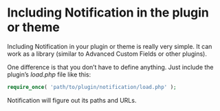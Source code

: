 # Including Notification in the plugin or theme

Including Notification in your plugin or theme is really very simple. It can work as a library \(similar to Advanced Custom Fields or other plugins\).

One difference is that you don’t have to define anything. Just include the plugin’s _load.php_ file like this:

```php
require_once( 'path/to/plugin/notification/load.php' );
```

Notification will figure out its paths and URLs.

